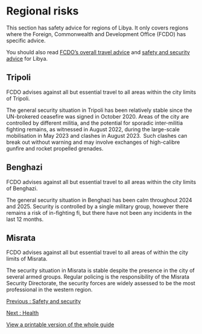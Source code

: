 # Regional risks

This section has safety advice for regions of Libya. It only covers regions where the Foreign, Commonwealth and Development Office (FCDO) has specific advice.

You should also read [FCDO’s overall travel advice](https://www.gov.uk/foreign-travel-advice/libya) and [safety and security advice](https://www.gov.uk/foreign-travel-advice/libya/safety-and-security) for Libya.

## Tripoli

FCDO advises against all but essential travel to all areas within the city limits of Tripoli.

The general security situation in Tripoli has been relatively stable since the UN-brokered ceasefire was signed in October 2020. Areas of the city are controlled by different militia, and the potential for sporadic inter-militia fighting remains, as witnessed in August 2022, during the large-scale mobilisation in May 2023 and clashes in August 2023.  Such clashes can break out without warning and may involve exchanges of high-calibre gunfire and rocket propelled grenades.

## Benghazi

FCDO advises against all but essential travel to all areas within the city limits of Benghazi.

The general security situation in Benghazi has been calm throughout 2024 and 2025. Security is controlled by a single military group, however there remains a risk of in-fighting fi, but there have not been any incidents in the last 12 months.

## Misrata

FCDO advises against all but essential travel to all areas of within the city limits of Misrata.

The security situation in Misrata is stable despite the presence in the city of several armed groups. Regular policing is the responsibility of the Misrata Security Directorate, the security forces are widely assessed to be the most professional in the western region.

[Previous
:
Safety and security](/foreign-travel-advice/libya/safety-and-security)

[Next
:
Health](/foreign-travel-advice/libya/health)

[View a printable version of the whole guide](/foreign-travel-advice/libya/print)